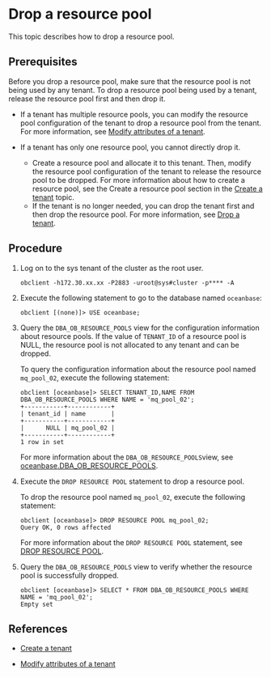# Drop a resource pool

This topic describes how to drop a resource pool.

## Prerequisites

Before you drop a resource pool, make sure that the resource pool is not being used by any tenant. To drop a resource pool being used by a tenant, release the resource pool first and then drop it.

* If a tenant has multiple resource pools, you can modify the resource pool configuration of the tenant to drop a resource pool from the tenant. For more information, see [Modify attributes of a tenant](10.modify-tenant-properties.md).

* If a tenant has only one resource pool, you cannot directly drop it.

   * Create a resource pool and allocate it to this tenant. Then, modify the resource pool configuration of the tenant to release the resource pool to be dropped. For more information about how to create a resource pool, see the Create a resource pool section in the [Create a tenant](3.create-tenant.md) topic.
   * If the tenant is no longer needed, you can drop the tenant first and then drop the resource pool. For more information, see [Drop a tenant](12.delete-tenant.md).

## Procedure

1. Log on to the sys tenant of the cluster as the root user.

   ```shell
   obclient -h172.30.xx.xx -P2883 -uroot@sys#cluster -p**** -A
   ```

2. Execute the following statement to go to the database named `oceanbase`:

   ```shell
   obclient [(none)]> USE oceanbase;
   ```

3. Query the `DBA_OB_RESOURCE_POOLS` view for the configuration information about resource pools. If the value of `TENANT_ID` of a resource pool is NULL, the resource pool is not allocated to any tenant and can be dropped.

   To query the configuration information about the resource pool named `mq_pool_02`, execute the following statement:

   ```shell
   obclient [oceanbase]> SELECT TENANT_ID,NAME FROM DBA_OB_RESOURCE_POOLS WHERE NAME = 'mq_pool_02';
   +-----------+------------+
   | tenant_id | name       |
   +-----------+------------+
   |      NULL | mq_pool_02 |
   +-----------+------------+
   1 row in set
   ```

   For more information about the `DBA_OB_RESOURCE_POOLS`view, see [oceanbase.DBA_OB_RESOURCE_POOLS](../../../7.reference/5.system-reference/4.system-view-of-mysql-mode/2.dictionary-view-of-mysql-mode/47.oceanbase-dba_ob_resource_pools-of-mysql-mode.md).

4. Execute the `DROP RESOURCE POOL` statement to drop a resource pool.

   To drop the resource pool named `mq_pool_02`, execute the following statement:

   ```shell
   obclient [oceanbase]> DROP RESOURCE POOL mq_pool_02;
   Query OK, 0 rows affected
   ```

   For more information about the `DROP RESOURCE POOL` statement, see [DROP RESOURCE POOL](../../../7.reference/4.development-reference/1.sql-syntax/1.system-tenants/9.drop-resource-pool.md).

5. Query the `DBA_OB_RESOURCE_POOLS` view to verify whether the resource pool is successfully dropped.

   ```shell
   obclient [oceanbase]> SELECT * FROM DBA_OB_RESOURCE_POOLS WHERE NAME = 'mq_pool_02';
   Empty set
   ```

## References

* [Create a tenant](3.create-tenant.md)

* [Modify attributes of a tenant](10.modify-tenant-properties.md)

